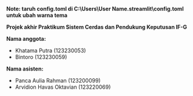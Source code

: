 **Note: taruh config.toml di C:\Users\User Name\.streamlit\config.toml untuk ubah warna tema**

**Projek akhir Praktikum Sistem Cerdas dan Pendukung Keputusan IF-G**

**Nama anggota:**
- Khatama Putra  (123230053)
- Bintoro        (123230059)

**Nama asisten:**
- Panca Aulia Rahman       (123200099)
- Arvidion Havas Oktavian  (123220069)
